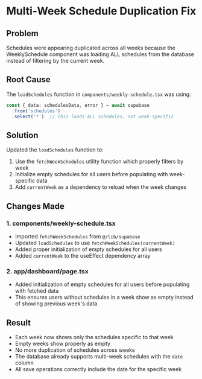# Multi-Week Schedule Duplication Fix

## Problem
Schedules were appearing duplicated across all weeks because the WeeklySchedule component was loading ALL schedules from the database instead of filtering by the current week.

## Root Cause
The `loadSchedules` function in `components/weekly-schedule.tsx` was using:
```typescript
const { data: schedulesData, error } = await supabase
  .from('schedules')
  .select('*')  // This loads ALL schedules, not week-specific
```

## Solution
Updated the `loadSchedules` function to:
1. Use the `fetchWeekSchedules` utility function which properly filters by week
2. Initialize empty schedules for all users before populating with week-specific data
3. Add `currentWeek` as a dependency to reload when the week changes

## Changes Made

### 1. components/weekly-schedule.tsx
- Imported `fetchWeekSchedules` from `@/lib/supabase`
- Updated `loadSchedules` to use `fetchWeekSchedules(currentWeek)`
- Added proper initialization of empty schedules for all users
- Added `currentWeek` to the useEffect dependency array

### 2. app/dashboard/page.tsx
- Added initialization of empty schedules for all users before populating with fetched data
- This ensures users without schedules in a week show as empty instead of showing previous week's data

## Result
- Each week now shows only the schedules specific to that week
- Empty weeks show properly as empty
- No more duplication of schedules across weeks
- The database already supports multi-week schedules with the `date` column
- All save operations correctly include the date for the specific week